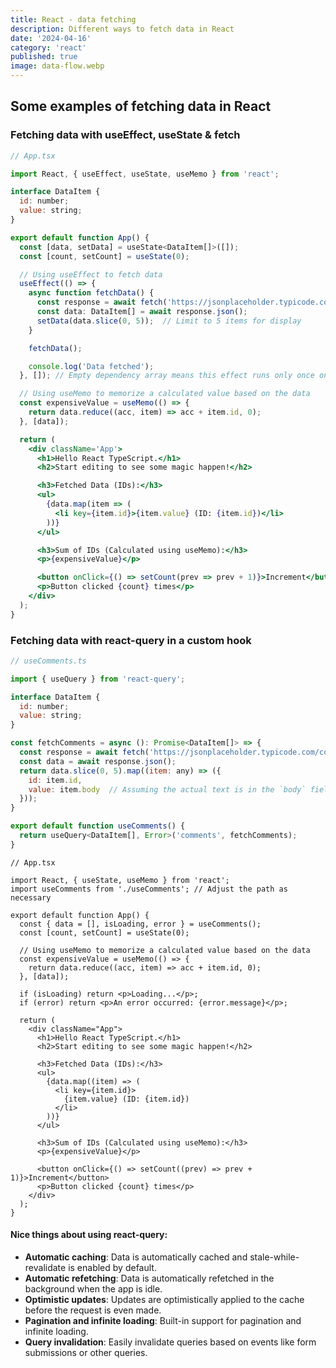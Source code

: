 ```yaml
---
title: React - data fetching
description: Different ways to fetch data in React
date: '2024-04-16'
category: 'react'
published: true
image: data-flow.webp
---
```


## Some examples of fetching data in React

### Fetching data with **useEffect**, **useState** & **fetch**

```jsx
// App.tsx

import React, { useEffect, useState, useMemo } from 'react';

interface DataItem {
  id: number;
  value: string;
}

export default function App() {
  const [data, setData] = useState<DataItem[]>([]);
  const [count, setCount] = useState(0);

  // Using useEffect to fetch data
  useEffect(() => {
    async function fetchData() {
      const response = await fetch('https://jsonplaceholder.typicode.com/comments');
      const data: DataItem[] = await response.json();
      setData(data.slice(0, 5));  // Limit to 5 items for display
    }

    fetchData();

    console.log('Data fetched');
  }, []); // Empty dependency array means this effect runs only once on mount

  // Using useMemo to memorize a calculated value based on the data
  const expensiveValue = useMemo(() => {
    return data.reduce((acc, item) => acc + item.id, 0);
  }, [data]);

  return (
    <div className='App'>
      <h1>Hello React TypeScript.</h1>
      <h2>Start editing to see some magic happen!</h2>

      <h3>Fetched Data (IDs):</h3>
      <ul>
        {data.map(item => (
          <li key={item.id}>{item.value} (ID: {item.id})</li>
        ))}
      </ul>

      <h3>Sum of IDs (Calculated using useMemo):</h3>
      <p>{expensiveValue}</p>

      <button onClick={() => setCount(prev => prev + 1)}>Increment</button>
      <p>Button clicked {count} times</p>
    </div>
  );
}
```

### Fetching data with **react-query** in a custom hook

```jsx
// useComments.ts

import { useQuery } from 'react-query';

interface DataItem {
  id: number;
  value: string;
}

const fetchComments = async (): Promise<DataItem[]> => {
  const response = await fetch('https://jsonplaceholder.typicode.com/comments');
  const data = await response.json();
  return data.slice(0, 5).map((item: any) => ({
    id: item.id,
    value: item.body  // Assuming the actual text is in the `body` field
  }));
}

export default function useComments() {
  return useQuery<DataItem[], Error>('comments', fetchComments);
}
```

```tsx
// App.tsx

import React, { useState, useMemo } from 'react';
import useComments from './useComments'; // Adjust the path as necessary

export default function App() {
  const { data = [], isLoading, error } = useComments();
  const [count, setCount] = useState(0);

  // Using useMemo to memorize a calculated value based on the data
  const expensiveValue = useMemo(() => {
    return data.reduce((acc, item) => acc + item.id, 0);
  }, [data]);

  if (isLoading) return <p>Loading...</p>;
  if (error) return <p>An error occurred: {error.message}</p>;

  return (
    <div className="App">
      <h1>Hello React TypeScript.</h1>
      <h2>Start editing to see some magic happen!</h2>

      <h3>Fetched Data (IDs):</h3>
      <ul>
        {data.map((item) => (
          <li key={item.id}>
            {item.value} (ID: {item.id})
          </li>
        ))}
      </ul>

      <h3>Sum of IDs (Calculated using useMemo):</h3>
      <p>{expensiveValue}</p>

      <button onClick={() => setCount((prev) => prev + 1)}>Increment</button>
      <p>Button clicked {count} times</p>
    </div>
  );
}
```

#### Nice things about using **react-query**:

- **Automatic caching**: Data is automatically cached and stale-while-revalidate is enabled by default.
- **Automatic refetching**: Data is automatically refetched in the background when the app is idle.
- **Optimistic updates**: Updates are optimistically applied to the cache before the request is even made.
- **Pagination and infinite loading**: Built-in support for pagination and infinite loading.
- **Query invalidation**: Easily invalidate queries based on events like form submissions or other queries.
